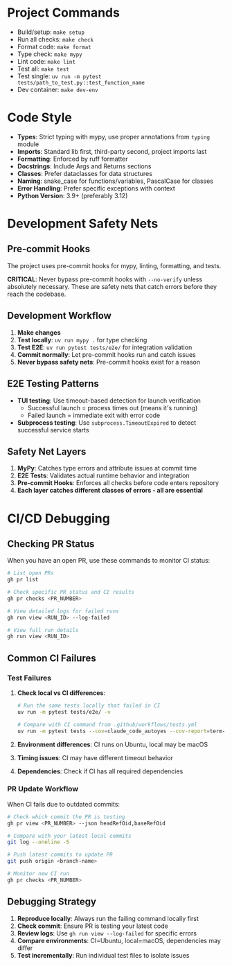 # Project Commands
- Build/setup: `make setup`
- Run all checks: `make check`
- Format code: `make format`
- Type check: `make mypy`
- Lint code: `make lint`
- Test all: `make test`
- Test single: `uv run -m pytest tests/path_to_test.py::test_function_name`
- Dev container: `make dev-env`

# Code Style
- **Types**: Strict typing with mypy, use proper annotations from `typing` module
- **Imports**: Standard lib first, third-party second, project imports last
- **Formatting**: Enforced by ruff formatter
- **Docstrings**: Include Args and Returns sections
- **Classes**: Prefer dataclasses for data structures
- **Naming**: snake_case for functions/variables, PascalCase for classes
- **Error Handling**: Prefer specific exceptions with context
- **Python Version**: 3.9+ (preferably 3.12)

# Development Safety Nets

## Pre-commit Hooks
The project uses pre-commit hooks for mypy, linting, formatting, and tests.

**CRITICAL**: Never bypass pre-commit hooks with `--no-verify` unless absolutely necessary. These are safety nets that catch errors before they reach the codebase.

## Development Workflow
1. **Make changes**
2. **Test locally**: `uv run mypy .` for type checking
3. **Test E2E**: `uv run pytest tests/e2e/` for integration validation  
4. **Commit normally**: Let pre-commit hooks run and catch issues
5. **Never bypass safety nets**: Pre-commit hooks exist for a reason

## E2E Testing Patterns
- **TUI testing**: Use timeout-based detection for launch verification
  - Successful launch = process times out (means it's running)
  - Failed launch = immediate exit with error code
- **Subprocess testing**: Use `subprocess.TimeoutExpired` to detect successful service starts

## Safety Net Layers
1. **MyPy**: Catches type errors and attribute issues at commit time
2. **E2E Tests**: Validates actual runtime behavior and integration
3. **Pre-commit Hooks**: Enforces all checks before code enters repository
4. **Each layer catches different classes of errors - all are essential**

# CI/CD Debugging

## Checking PR Status
When you have an open PR, use these commands to monitor CI status:

```bash
# List open PRs
gh pr list

# Check specific PR status and CI results
gh pr checks <PR_NUMBER>

# View detailed logs for failed runs
gh run view <RUN_ID> --log-failed

# View full run details
gh run view <RUN_ID>
```

## Common CI Failures

### Test Failures
1. **Check local vs CI differences**:
   ```bash
   # Run the same tests locally that failed in CI
   uv run -m pytest tests/e2e/ -v
   
   # Compare with CI command from .github/workflows/tests.yml
   uv run -m pytest tests --cov=claude_code_autoyes --cov-report=term-missing
   ```

2. **Environment differences**: CI runs on Ubuntu, local may be macOS
3. **Timing issues**: CI may have different timeout behavior
4. **Dependencies**: Check if CI has all required dependencies

### PR Update Workflow
When CI fails due to outdated commits:

```bash
# Check which commit the PR is testing
gh pr view <PR_NUMBER> --json headRefOid,baseRefOid

# Compare with your latest local commits
git log --oneline -5

# Push latest commits to update PR
git push origin <branch-name>

# Monitor new CI run
gh pr checks <PR_NUMBER>
```

## Debugging Strategy
1. **Reproduce locally**: Always run the failing command locally first
2. **Check commit**: Ensure PR is testing your latest code
3. **Review logs**: Use `gh run view --log-failed` for specific errors
4. **Compare environments**: CI=Ubuntu, local=macOS, dependencies may differ
5. **Test incrementally**: Run individual test files to isolate issues